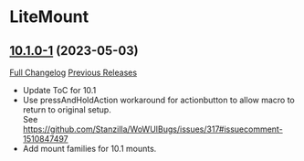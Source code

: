 # LiteMount

## [10.1.0-1](https://github.com/xod-wow/LiteMount/tree/10.1.0-1) (2023-05-03)
[Full Changelog](https://github.com/xod-wow/LiteMount/compare/10.0.13...10.1.0-1) [Previous Releases](https://github.com/xod-wow/LiteMount/releases)

- Update ToC for 10.1  
- Use pressAndHoldAction workaround for actionbutton to allow macro to return to original setup.  
    See https://github.com/Stanzilla/WoWUIBugs/issues/317#issuecomment-1510847497  
- Add mount families for 10.1 mounts.  
